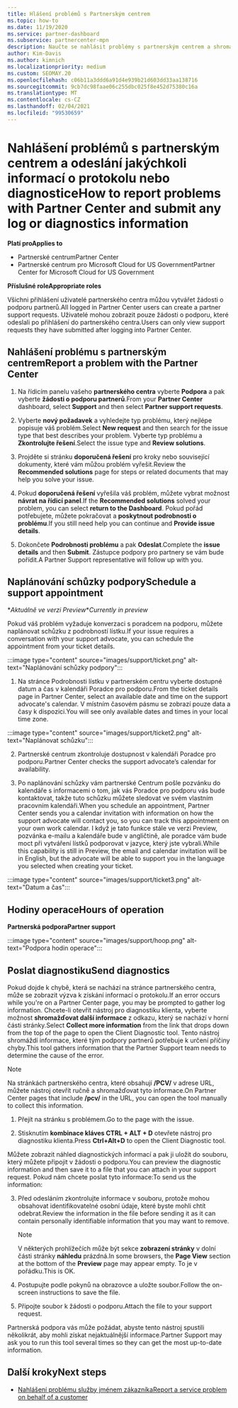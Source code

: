 ```yaml
---
title: Hlášení problémů s Partnerským centrem
ms.topic: how-to
ms.date: 11/19/2020
ms.service: partner-dashboard
ms.subservice: partnercenter-mpn
description: Naučte se nahlásit problémy s partnerským centrem a shromažďovat diagnostické informace pro tým podpory pro partnery.
author: Kim-Davis
ms.author: kimnich
ms.localizationpriority: medium
ms.custom: SEOMAY.20
ms.openlocfilehash: c06b11a3ddd6a91d4e939b21d603dd33aa138716
ms.sourcegitcommit: 9cb7dc98faae06c255dbc025f8e452d75380c16a
ms.translationtype: MT
ms.contentlocale: cs-CZ
ms.lasthandoff: 02/04/2021
ms.locfileid: "99530659"
---
```

# <a name="how-to-report-problems-with-partner-center-and-submit-any-log-or-diagnostics-information"></a><span data-ttu-id="58912-103">Nahlášení problémů s partnerským centrem a odeslání jakýchkoli informací o protokolu nebo diagnostice</span><span class="sxs-lookup"><span data-stu-id="58912-103">How to report problems with Partner Center and submit any log or diagnostics information</span></span>

<span data-ttu-id="58912-104">**Platí pro**</span><span class="sxs-lookup"><span data-stu-id="58912-104">**Applies to**</span></span>

- <span data-ttu-id="58912-105">Partnerské centrum</span><span class="sxs-lookup"><span data-stu-id="58912-105">Partner Center</span></span>
- <span data-ttu-id="58912-106">Partnerské centrum pro Microsoft Cloud for US Government</span><span class="sxs-lookup"><span data-stu-id="58912-106">Partner Center for Microsoft Cloud for US Government</span></span>

<span data-ttu-id="58912-107">**Příslušné role**</span><span class="sxs-lookup"><span data-stu-id="58912-107">**Appropriate roles**</span></span>

<span data-ttu-id="58912-108">Všichni přihlášení uživatelé partnerského centra můžou vytvářet žádosti o podporu partnerů.</span><span class="sxs-lookup"><span data-stu-id="58912-108">All logged in Partner Center users can create a partner support requests.</span></span> <span data-ttu-id="58912-109">Uživatelé mohou zobrazit pouze žádosti o podporu, které odeslali po přihlášení do partnerského centra.</span><span class="sxs-lookup"><span data-stu-id="58912-109">Users can only view support requests they have submitted after logging into Partner Center.</span></span>

## <a name="report-a-problem-with-the-partner-center"></a><span data-ttu-id="58912-110">Nahlášení problému s partnerským centrem</span><span class="sxs-lookup"><span data-stu-id="58912-110">Report a problem with the Partner Center</span></span>

1. <span data-ttu-id="58912-111">Na řídicím panelu vašeho **partnerského centra** vyberte **Podpora** a pak vyberte **žádosti o podporu partnerů**.</span><span class="sxs-lookup"><span data-stu-id="58912-111">From your **Partner Center** dashboard, select **Support** and then select **Partner support requests**.</span></span>

2. <span data-ttu-id="58912-112">Vyberte **nový požadavek** a vyhledejte typ problému, který nejlépe popisuje váš problém.</span><span class="sxs-lookup"><span data-stu-id="58912-112">Select **New request** and then search for the issue type that best describes your problem.</span></span> <span data-ttu-id="58912-113">Vyberte typ problému a **Zkontrolujte řešení**.</span><span class="sxs-lookup"><span data-stu-id="58912-113">Select the issue type and **Review solutions**.</span></span>

3. <span data-ttu-id="58912-114">Projděte si stránku **doporučená řešení** pro kroky nebo související dokumenty, které vám můžou problém vyřešit.</span><span class="sxs-lookup"><span data-stu-id="58912-114">Review the **Recommended solutions** page for steps or related documents that may help you solve your issue.</span></span>

4. <span data-ttu-id="58912-115">Pokud **doporučená řešení** vyřešila váš problém, můžete vybrat možnost **návrat na řídicí panel**.</span><span class="sxs-lookup"><span data-stu-id="58912-115">If the **Recommended solutions** solved your problem, you can select **return to the Dashboard**.</span></span> <span data-ttu-id="58912-116">Pokud pořád potřebujete, můžete pokračovat a **poskytnout podrobnosti o problému**.</span><span class="sxs-lookup"><span data-stu-id="58912-116">If you still need help you can continue and **Provide issue details**.</span></span>

5. <span data-ttu-id="58912-117">Dokončete **Podrobnosti problému** a pak **Odeslat**.</span><span class="sxs-lookup"><span data-stu-id="58912-117">Complete the **issue details** and then **Submit**.</span></span> <span data-ttu-id="58912-118">Zástupce podpory pro partnery se vám bude pořídit.</span><span class="sxs-lookup"><span data-stu-id="58912-118">A Partner Support representative will follow up with you.</span></span>

## <a name="schedule-a-support-appointment"></a><span data-ttu-id="58912-119">Naplánování schůzky podpory</span><span class="sxs-lookup"><span data-stu-id="58912-119">Schedule a support appointment</span></span> 

<span data-ttu-id="58912-120">\**Aktuálně ve verzi Preview*</span><span class="sxs-lookup"><span data-stu-id="58912-120">\**Currently in preview*</span></span>

<span data-ttu-id="58912-121">Pokud váš problém vyžaduje konverzaci s poradcem na podporu, můžete naplánovat schůzku z podrobností lístku.</span><span class="sxs-lookup"><span data-stu-id="58912-121">If your issue requires a conversation with your support advocate, you can schedule the appointment from your ticket details.</span></span>

:::image type="content" source="images/support/ticket.png" alt-text="Naplánování schůzky podpory":::

1.  <span data-ttu-id="58912-123">Na stránce Podrobnosti lístku v partnerském centru vyberte dostupné datum a čas v kalendáři Poradce pro podporu.</span><span class="sxs-lookup"><span data-stu-id="58912-123">From the ticket details page in Partner Center, select an available date and time on the support advocate's calendar.</span></span> <span data-ttu-id="58912-124">V místním časovém pásmu se zobrazí pouze data a časy k dispozici.</span><span class="sxs-lookup"><span data-stu-id="58912-124">You will see only available dates and times in your local time zone.</span></span>

:::image type="content" source="images/support/ticket2.png" alt-text="Naplánovat schůzku":::

2. <span data-ttu-id="58912-126">Partnerské centrum zkontroluje dostupnost v kalendáři Poradce pro podporu.</span><span class="sxs-lookup"><span data-stu-id="58912-126">Partner Center checks the support advocate’s  calendar for availability.</span></span>

1. <span data-ttu-id="58912-127">Po naplánování schůzky vám partnerské Centrum pošle pozvánku do kalendáře s informacemi o tom, jak vás Poradce pro podporu vás bude kontaktovat, takže tuto schůzku můžete sledovat ve svém vlastním pracovním kalendáři.</span><span class="sxs-lookup"><span data-stu-id="58912-127">When you schedule an appointment, Partner Center sends you a calendar invitation with information on how the support advocate will contact you, so you can track this appointment on your own work calendar.</span></span>  <span data-ttu-id="58912-128">I když je tato funkce stále ve verzi Preview, pozvánka e-mailu a kalendáře bude v angličtině, ale poradce vám bude moct při vytváření lístků podporovat v jazyce, který jste vybrali.</span><span class="sxs-lookup"><span data-stu-id="58912-128">While this capability is still in Preview, the email and calendar invitation will be in English, but the advocate will be able to support you in the language you selected when creating your ticket.</span></span>

:::image type="content" source="images/support/ticket3.png" alt-text="Datum a čas":::

## <a name="hours-of-operation"></a><span data-ttu-id="58912-130">Hodiny operace</span><span class="sxs-lookup"><span data-stu-id="58912-130">Hours of operation</span></span>

<span data-ttu-id="58912-131">**Partnerská podpora**</span><span class="sxs-lookup"><span data-stu-id="58912-131">**Partner support**</span></span>

:::image type="content" source="images/support/hoop.png" alt-text="Podpora hodin operace":::

## <a name="send-diagnostics"></a><span data-ttu-id="58912-133">Poslat diagnostiku</span><span class="sxs-lookup"><span data-stu-id="58912-133">Send diagnostics</span></span>

<span data-ttu-id="58912-134">Pokud dojde k chybě, která se nachází na stránce partnerského centra, může se zobrazit výzva k získání informací o protokolu.</span><span class="sxs-lookup"><span data-stu-id="58912-134">If an error occurs while you're on a Partner Center page, you may be prompted to gather log information.</span></span> <span data-ttu-id="58912-135">Chcete-li otevřít nástroj pro diagnostiku klienta, vyberte možnost **shromažďovat další informace** z odkazu, který se nachází v horní části stránky.</span><span class="sxs-lookup"><span data-stu-id="58912-135">Select **Collect more information** from the link that drops down from the top of the page to open the Client Diagnostic tool.</span></span> <span data-ttu-id="58912-136">Tento nástroj shromáždí informace, které tým podpory partnerů potřebuje k určení příčiny chyby.</span><span class="sxs-lookup"><span data-stu-id="58912-136">This tool gathers information that the Partner Support team needs to determine the cause of the error.</span></span> 

>[!NOTE]
><span data-ttu-id="58912-137">Na stránkách partnerského centra, které obsahují **/PCV/** v adrese URL, můžete nástroj otevřít ručně a shromažďovat tyto informace.</span><span class="sxs-lookup"><span data-stu-id="58912-137">On Partner Center pages that include **/pcv/** in the URL, you can open the tool manually to collect this information.</span></span>

1. <span data-ttu-id="58912-138">Přejít na stránku s problémem.</span><span class="sxs-lookup"><span data-stu-id="58912-138">Go to the page with the issue.</span></span>

2. <span data-ttu-id="58912-139">Stisknutím **kombinace kláves CTRL + ALT + D** otevřete nástroj pro diagnostiku klienta.</span><span class="sxs-lookup"><span data-stu-id="58912-139">Press **Ctrl+Alt+D** to open the Client Diagnostic tool.</span></span>

<span data-ttu-id="58912-140">Můžete zobrazit náhled diagnostických informací a pak ji uložit do souboru, který můžete připojit v žádosti o podporu.</span><span class="sxs-lookup"><span data-stu-id="58912-140">You can preview the diagnostic information and then save it to a file that you can attach in your support request.</span></span> <span data-ttu-id="58912-141">Pokud nám chcete poslat tyto informace:</span><span class="sxs-lookup"><span data-stu-id="58912-141">To send us the information:</span></span>

3. <span data-ttu-id="58912-142">Před odesláním zkontrolujte informace v souboru, protože mohou obsahovat identifikovatelné osobní údaje, které byste mohli chtít odebrat.</span><span class="sxs-lookup"><span data-stu-id="58912-142">Review the information in the file before sending it as it can contain personally identifiable information that you may want to remove.</span></span>

    >[!NOTE]
    ><span data-ttu-id="58912-143">V některých prohlížečích může být sekce **zobrazení stránky** v dolní části stránky **náhledu** prázdná.</span><span class="sxs-lookup"><span data-stu-id="58912-143">In some browsers, the **Page View** section at the bottom of the **Preview** page may appear empty.</span></span> <span data-ttu-id="58912-144">To je v pořádku.</span><span class="sxs-lookup"><span data-stu-id="58912-144">This is OK.</span></span>

4. <span data-ttu-id="58912-145">Postupujte podle pokynů na obrazovce a uložte soubor.</span><span class="sxs-lookup"><span data-stu-id="58912-145">Follow the on-screen instructions to save the file.</span></span>

5. <span data-ttu-id="58912-146">Připojte soubor k žádosti o podporu.</span><span class="sxs-lookup"><span data-stu-id="58912-146">Attach the file to your support request.</span></span>

<span data-ttu-id="58912-147">Partnerská podpora vás může požádat, abyste tento nástroj spustili několikrát, aby mohli získat nejaktuálnější informace.</span><span class="sxs-lookup"><span data-stu-id="58912-147">Partner Support may ask you to run this tool several times so they can get the most up-to-date information.</span></span>

## <a name="next-steps"></a><span data-ttu-id="58912-148">Další kroky</span><span class="sxs-lookup"><span data-stu-id="58912-148">Next steps</span></span>

- [<span data-ttu-id="58912-149">Nahlášení problému služby jménem zákazníka</span><span class="sxs-lookup"><span data-stu-id="58912-149">Report a service problem on behalf of a customer</span></span>](report-problems-on-behalf-of-a-customer.md)
